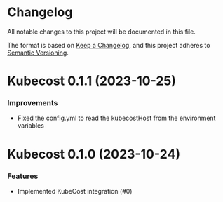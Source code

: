# Changelog

All notable changes to this project will be documented in this file.

The format is based on [Keep a Changelog](https://keepachangelog.com/en/1.0.0/),
and this project adheres to [Semantic Versioning](https://semver.org/spec/v2.0.0.html).

<!-- towncrier release notes start -->

# Kubecost 0.1.1 (2023-10-25)

### Improvements

- Fixed the config.yml to read the kubecostHost from the environment variables


# Kubecost 0.1.0 (2023-10-24)

### Features

- Implemented KubeCost integration (#0)
